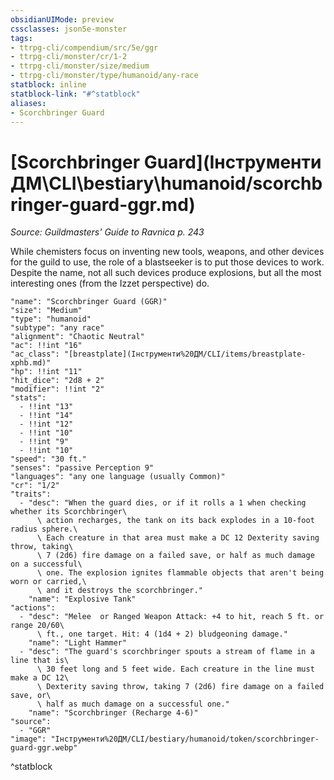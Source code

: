 ```yaml
---
obsidianUIMode: preview
cssclasses: json5e-monster
tags:
- ttrpg-cli/compendium/src/5e/ggr
- ttrpg-cli/monster/cr/1-2
- ttrpg-cli/monster/size/medium
- ttrpg-cli/monster/type/humanoid/any-race
statblock: inline
statblock-link: "#^statblock"
aliases:
- Scorchbringer Guard
---
```

# [Scorchbringer Guard](Інструменти ДМ\CLI\bestiary\humanoid/scorchbringer-guard-ggr.md)
*Source: Guildmasters' Guide to Ravnica p. 243*  

While chemisters focus on inventing new tools, weapons, and other devices for the guild to use, the role of a blastseeker is to put those devices to work. Despite the name, not all such devices produce explosions, but all the most interesting ones (from the Izzet perspective) do.

```statblock
"name": "Scorchbringer Guard (GGR)"
"size": "Medium"
"type": "humanoid"
"subtype": "any race"
"alignment": "Chaotic Neutral"
"ac": !!int "16"
"ac_class": "[breastplate](Інструменти%20ДМ/CLI/items/breastplate-xphb.md)"
"hp": !!int "11"
"hit_dice": "2d8 + 2"
"modifier": !!int "2"
"stats":
  - !!int "13"
  - !!int "14"
  - !!int "12"
  - !!int "10"
  - !!int "9"
  - !!int "10"
"speed": "30 ft."
"senses": "passive Perception 9"
"languages": "any one language (usually Common)"
"cr": "1/2"
"traits":
  - "desc": "When the guard dies, or if it rolls a 1 when checking whether its Scorchbringer\
      \ action recharges, the tank on its back explodes in a 10-foot radius sphere.\
      \ Each creature in that area must make a DC 12 Dexterity saving throw, taking\
      \ 7 (2d6) fire damage on a failed save, or half as much damage on a successful\
      \ one. The explosion ignites flammable objects that aren't being worn or carried,\
      \ and it destroys the scorchbringer."
    "name": "Explosive Tank"
"actions":
  - "desc": "Melee  or Ranged Weapon Attack: +4 to hit, reach 5 ft. or range 20/60\
      \ ft., one target. Hit: 4 (1d4 + 2) bludgeoning damage."
    "name": "Light Hammer"
  - "desc": "The guard's scorchbringer spouts a stream of flame in a line that is\
      \ 30 feet long and 5 feet wide. Each creature in the line must make a DC 12\
      \ Dexterity saving throw, taking 7 (2d6) fire damage on a failed save, or\
      \ half as much damage on a successful one."
    "name": "Scorchbringer (Recharge 4-6)"
"source":
  - "GGR"
"image": "Інструменти%20ДМ/CLI/bestiary/humanoid/token/scorchbringer-guard-ggr.webp"
```
^statblock